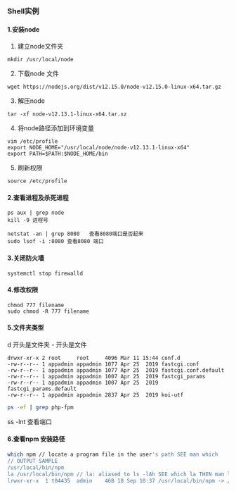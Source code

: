 ### Shell实例

#### 1.安装node

1. 建立node文件夹 

```shell
mkdir /usr/local/node
```

2. 下载node 文件

```shell
wget https://nodejs.org/dist/v12.15.0/node-v12.15.0-linux-x64.tar.gz
```

3. 解压node 

```shell
tar -xf node-v12.13.1-linux-x64.tar.xz
```

4. 将node路径添加到环境变量

```shell
vim /etc/profile
export NODE_HOME="/usr/local/node/node-v12.13.1-linux-x64"
export PATH=$PATH:$NODE_HOME/bin
```

5. 刷新权限 

```shell
source /etc/profile
```

#### 2.查看进程及杀死进程

```shell
ps aux | grep node
kill -9 进程号

netstat -an | grep 8080   查看8080端口是否起来
sudo lsof -i :8080 查看8080 端口
```

#### 3.关闭防火墙

```shell
systemctl stop firewalld
```

#### 4.修改权限

```shell
chmod 777 filename
sudo chmod -R 777 filename
```

#### 5.文件夹类型

d 开头是文件夹  - 开头是文件 

```shell
drwxr-xr-x 2 root     root     4096 Mar 11 15:44 conf.d
-rw-r--r-- 1 appadmin appadmin 1077 Apr 25  2019 fastcgi.conf
-rw-r--r-- 1 appadmin appadmin 1077 Apr 25  2019 fastcgi.conf.default
-rw-r--r-- 1 appadmin appadmin 1007 Apr 25  2019 fastcgi_params
-rw-r--r-- 1 appadmin appadmin 1007 Apr 25  2019 fastcgi_params.default
-rw-r--r-- 1 appadmin appadmin 2837 Apr 25  2019 koi-utf
```

```bash
ps -ef | grep php-fpm
```

ss -lnt 查看端口

#### 6.查看npm 安装路径

```bash
which npm // locate a program file in the user's path SEE man which
// OUTPUT SAMPLE
/usr/local/bin/npm
la /usr/local/bin/npm // la: aliased to ls -lAh SEE which la THEN man ls
lrwxr-xr-x  1 t04435  admin    46B 18 Sep 10:37 /usr/local/bin/npm -> /usr/local/lib/node_modules/npm/bin/npm-cli.js
```




